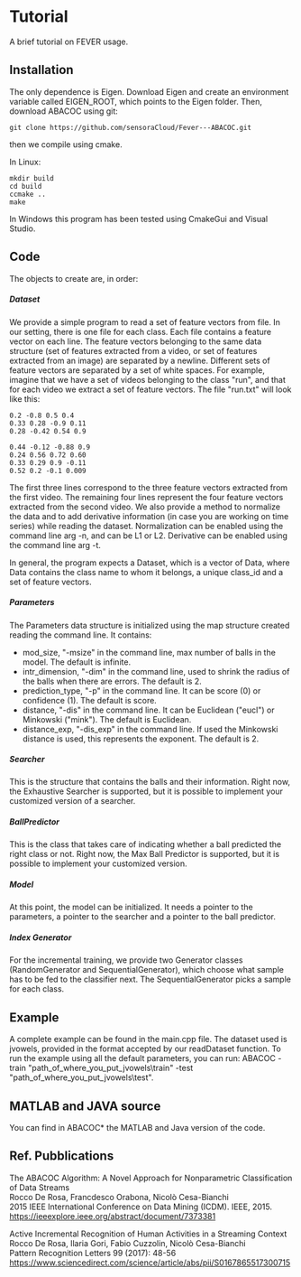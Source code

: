 # Tutorial

A brief tutorial on FEVER usage.

## Installation
The only dependence is Eigen. Download Eigen and create an environment variable called EIGEN_ROOT, which points to the Eigen folder. Then, download ABACOC using git: 

    git clone https://github.com/sensoraCloud/Fever---ABACOC.git
	
then we compile using cmake. 

In Linux:

	mkdir build
	cd build
	ccmake ..
	make
	
In Windows this program has been tested using CmakeGui and Visual Studio.

## Code
The objects to create are, in order:

##### Dataset
We provide a simple program to read a set of feature vectors from file. In our setting, there is one file for each class. Each file contains a feature vector on each line. The feature vectors belonging to the same data structure (set of features extracted from a video, or set of features extracted from an image) are separated by a newline. Different sets of feature vectors are separated by a set of white spaces. For example, imagine that we have a set of videos belonging to the class "run", and that for each video we extract a set of feature vectors. The file "run.txt" will look like this:

	0.2 -0.8 0.5 0.4
	0.33 0.28 -0.9 0.11
	0.28 -0.42 0.54 0.9
	
	0.44 -0.12 -0.88 0.9
	0.24 0.56 0.72 0.60
	0.33 0.29 0.9 -0.11
	0.52 0.2 -0.1 0.009
	
The first three lines correspond to the three feature vectors extracted from the first video. The remaining four lines represent the four feature vectors extracted from the second video. We also provide a method to normalize the data and to add derivative information (in case you are working on time series) while reading the dataset. Normalization can be enabled using the command line arg -n, and can be L1 or L2. Derivative can be enabled using the command line arg -t.

In general, the program expects a Dataset, which is a vector of Data, where Data contains the class name to whom it belongs, a unique class_id and a set of feature vectors. 

##### Parameters
The Parameters data structure is initialized using the map structure created reading the command line. It contains:
- mod_size, "-msize" in the command line, max number of balls in the model. The default is infinite.
- intr_dimension, "-dim" in the command line, used to shrink the radius of the balls when there are errors. The default is 2.
- prediction_type, "-p" in the command line. It can be score (0) or confidence (1). The default is score.
- distance, "-dis" in the command line. It can be Euclidean ("eucl") or Minkowski ("mink"). The default is Euclidean. 
- distance_exp, "-dis_exp" in the command line. If used the Minkowski distance is used, this represents the exponent. The default is 2.

##### Searcher
This is the structure that contains the balls and their information. Right now, the Exhaustive Searcher is supported, but it is possible to implement your customized version of a searcher. 

##### BallPredictor
This is the class that takes care of indicating whether a ball predicted the right class or not. Right now, the Max Ball Predictor is supported, but it is possible to implement your customized version.

##### Model
At this point, the model can be initialized. It needs a pointer to the parameters, a pointer to the searcher and a pointer to the ball predictor.

##### Index Generator
For the incremental training, we provide two Generator classes (RandomGenerator and SequentialGenerator), which choose what sample has to be fed to the classifier next. The SequentialGenerator picks a sample for each class.

## Example
A complete example can be found in the main.cpp file. The dataset used is jvowels, provided in the format accepted by our readDataset function. To run the example using all the default parameters, you can run: ABACOC -train "path_of_where_you_put_jvowels\train" -test "path_of_where_you_put_jvowels\test".

## MATLAB and JAVA source

You can find in ABACOC\* the MATLAB and Java version of the code. 

## Ref. Pubblications

The ABACOC Algorithm: A Novel Approach for Nonparametric Classification of Data Streams  
Rocco De Rosa, Francdesco Orabona, Nicolò Cesa-Bianchi  
2015 IEEE International Conference on Data Mining (ICDM). IEEE, 2015.
https://ieeexplore.ieee.org/abstract/document/7373381  



Active Incremental Recognition of Human Activities in a Streaming Context  
Rocco De Rosa, Ilaria Gori, Fabio Cuzzolin, Nicolò Cesa-Bianchi  
Pattern Recognition Letters 99 (2017): 48-56
https://www.sciencedirect.com/science/article/abs/pii/S0167865517300715  

